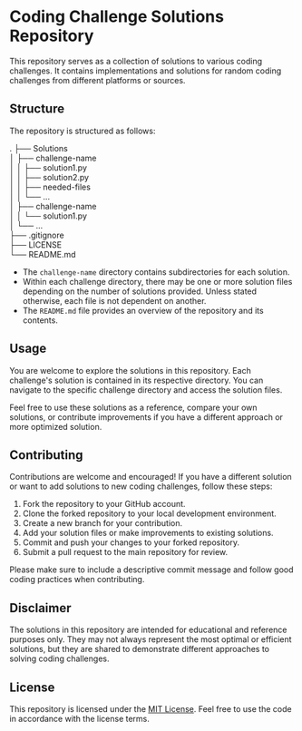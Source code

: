 # Coding Challenge Solutions Repository

This repository serves as a collection of solutions to various coding challenges. It contains implementations and solutions for random coding challenges from different platforms or sources.

## Structure

The repository is structured as follows:

.
├── Solutions  
│ ├── challenge-name  
│ │ ├── solution1.py  
│ │ ├── solution2.py  
│ │ ├── needed-files  
│ │ └── ...  
│ ├── challenge-name  
│ │ └── solution1.py  
│ └── ...  
├── .gitignore  
├── LICENSE  
└── README.md  


- The `challenge-name` directory contains subdirectories for each solution.
- Within each challenge directory, there may be one or more solution files depending on the number of solutions provided. Unless stated otherwise, each file is not dependent on another.
- The `README.md` file provides an overview of the repository and its contents.

## Usage

You are welcome to explore the solutions in this repository. Each challenge's solution is contained in its respective directory. You can navigate to the specific challenge directory and access the solution files.

Feel free to use these solutions as a reference, compare your own solutions, or contribute improvements if you have a different approach or more optimized solution.

## Contributing

Contributions are welcome and encouraged! If you have a different solution or want to add solutions to new coding challenges, follow these steps:

1. Fork the repository to your GitHub account.
2. Clone the forked repository to your local development environment.
3. Create a new branch for your contribution.
4. Add your solution files or make improvements to existing solutions.
5. Commit and push your changes to your forked repository.
6. Submit a pull request to the main repository for review.

Please make sure to include a descriptive commit message and follow good coding practices when contributing.

## Disclaimer

The solutions in this repository are intended for educational and reference purposes only. They may not always represent the most optimal or efficient solutions, but they are shared to demonstrate different approaches to solving coding challenges.

## License

This repository is licensed under the [MIT License](https://github.com/emmanueldev247/SolveSphere/blob/main/LICENSE). Feel free to use the code in accordance with the license terms.
